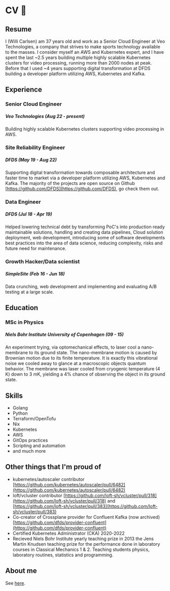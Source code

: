 # CV :scroll:

## Resume

I (Willi Carlsen) am 37 years old and work as a Senior Cloud Engineer at Veo Technologies, a company that strives to make sports technology available to the masses. I consider myself an AWS and Kubernetes expert, and I have spent the last ~2.5 years building multiple highly scalable Kubernetes clusters for video processing, running more than 2000 nodes at peak. Before that I used ~4 years supporting digital transformation at DFDS building a developer platform utilizing AWS, Kubernetes and Kafka.

## Experience

### Senior Cloud Engineer

##### Veo Technologies (Aug 22 - present)

Building highly scalable Kubernetes clusters supporting video processing in AWS.

### Site Reliability Engineer

##### DFDS (May 19 - Aug 22)

Supporting digital transformation towards composable architecture and faster time to market via a developer platform utilizing AWS, Kubernetes and Kafka. The majority of the projects are open source on Github [https://github.com/DFDS](https://github.com/DFDS), go check them out.

### Data Engineer

##### DFDS (Jul 18 - Apr 19)

Helped lowering technical debt by transforming PoC's into production ready maintainable solutions, handling and creating data pipelines, Cloud solution deployment, web development, introducing some of software developments best practices into the area of data science, reducing complexity, risks and future need for maintenance.

### Growth Hacker/Data scientist

##### SimpleSite (Feb 16 - Jun 18)

Data crunching, web development and implementing and evaluating A/B testing at a large scale.

## Education

### MSc in Physics

##### Niels Bohr Institute University of Copenhagen (09 - 15)

An experiment trying, via optomechanical effects, to laser cool a nano-membrane to its ground state. The nano-membrane motion is caused by Brownian motion due to its finite temperature. It is exactly this vibrational noise we cooled away to glance at a macroscopic objects quantum behavior. The membrane was laser cooled from cryogenic temperature (4 K) down to 3 mK, yielding a 4% chance of observing the object in its ground state.

## Skills

* Golang
* Python
* Terraform/OpenTofu
* Nix
* Kubernetes
* AWS
* GitOps practices
* Scripting and automation
* and much more

## Other things that I'm proud of

* kubernetes/autoscaler contributor [https://github.com/kubernetes/autoscaler/pull/6482](https://github.com/kubernetes/autoscaler/pull/6482)
* loft/vcluster contributor [https://github.com/loft-sh/vcluster/pull/318](https://github.com/loft-sh/vcluster/pull/318) and [https://github.com/loft-sh/vcluster/pull/383](https://github.com/loft-sh/vcluster/pull/383)
* Co-creator of Crossplane provider for Confluent Kafka (now archived) [https://github.com/dfds/provider-confluent](https://github.com/dfds/provider-confluent)
* Certified Kubernetes Administrator (CKA) 2020-2022
* Recieved Niels Bohr Institute yearly teaching prize in 2013 the Jens Martin Knudsen teaching prize for the performance done in laboratory courses in Classical Mechanics 1 & 2. Teaching students physics, laboratory routines, statistics and programming.

## About me

See [here](about.md).
